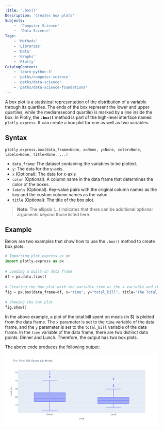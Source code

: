 ```yaml
---
Title: '.box()'
Description: 'Creates box plots'
Subjects:
    -  'Computer Science'
    -  'Data Science'
Tags:
    - 'Methods'
    - 'Libraries'
    - 'Data'
    - 'Graphs'
    - 'Plotly'
CatalogContent:
    - 'learn-python-3'
    - 'paths/computer-science'
    - 'paths/data-science'
    - 'paths/data-science-foundations'
---
```


A box plot is a statistical representation of the distribution of a variable through its quartiles. The ends of the box represent the lower and upper quartiles, while the median(second quartile) is marked by a line inside the box. In Plotly, the **`.box()`** method is part of the high-level interface named `plotly.express`. It can create a box plot for one as well as two variables.

## Syntax

```pseudo
plotly.express.box(data_frame=None, x=None, y=None, color=None, labels=None, title=None, ...)
```
- `data_frame`: The dataset containing the variables to be plotted.
- `y`: The data for the y-axis.
- `x` (Optional): The data for x-axis
- `color` (Optional): A column name in the data frame that determines the color of the boxes.
- `labels` (Optional): Key-value pairs with the original column names as the key and the custom column names as the value.
- `title` (Optional): The title of the box plot.

> **Note:** The ellipsis (...) indicates that there can be additional optional arguments beyond those listed here.

## Example

Below are two examples that show how to use the `.box()` method to create box plots.

```python
# Importing plot.express as px
import plotly.express as px

# Loading a built-in data frame
df = px.data.tips()

# Creating the box plot with the variable time as the x variable and the variable total_bill as the y variable
fig = px.box(data_frame=df, x="time", y="total_bill", title="The Total Bill Spent On Meals")

# Showing the box plot
fig.show()
```

In the above example, a plot of the total bill spent on meals (in $) is plotted from the data frame. The `x` parameter is set to the `time` variable of the data frame, and the `y` parameter is set to the `total_bill` variable of the data frame. In the `time` variable of the data frame, there are two distinct data points: Dinner and Lunch. Therefore, the output has two box plots.

The above code produces the following output:

![The output for the above example](<https://raw.githubusercontent.com/Codecademy/docs/main/media/plotly-express-box()-example.png>)
